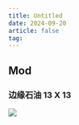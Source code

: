 ```yaml
---
title: Untitled
date: 2024-09-20
article: false
tag:
---
```


## Mod
### 边缘石油 13 X 13
![](https://oss.naglfar28.com/naglfar28/202409202220616.png)
